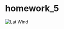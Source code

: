 # homework_5
![Lat Wind](https://github.com/tfgerling/homework_5/blob/main/Lat_Wind_plot.png?raw=true)
